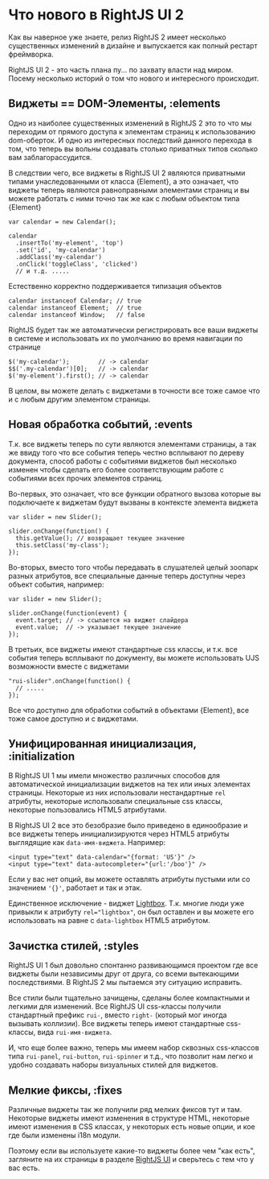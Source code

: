 # Что нового в RightJS UI 2

Как вы наверное уже знаете, релиз RightJS 2 имеет несколько существенных 
изменений в дизайне и выпускается как полный рестарт фреймворка.

RightJS UI 2 - это часть плана пу... по захвату власти над миром. Посему
несколько историй о том что нового и интересного происходит.


## Виджеты == DOM-Элементы, :elements

Одно из наиболее существенных изменений в RightJS 2 это то что мы переходим
от прямого доступа к элементам страниц к использованию dom-оберток. И одно из
интересных последствий данного перехода в том, что теперь вы вольны создавать
столько приватных типов сколько вам заблагорассудится.

В следствии чего, все виджеты в RightJS UI 2 являются приватными типами
унаследованными от класса {Element}, а это означает, что виджеты теперь
являются равноправными элементами страниц и вы можете работать с ними точно
так же как с любым объектом типа {Element}

    var calendar = new Calendar();
    
    calendar
      .insertTo('my-element', 'top')
      .set('id', 'my-calendar')
      .addClass('my-calendar')
      .onClick('toggleClass', 'clicked')
      // и т.д. .....

Естественно корректно поддерживается типизация объектов

    calendar instanceof Calendar; // true
    calendar instanceof Element;  // true
    calendar instanceof Window;   // false

RightJS будет так же автоматически регистрировать все ваши виджеты в системе
и использовать их по умолчанию во время навигации по странице

    $('my-calendar');        // -> calendar
    $$('.my-calendar')[0];   // -> calendar
    $('my-element').first(); // -> calendar

В целом, вы можете делать с виджетами в точности все тоже самое что и с любым
другим элементом страницы.


## Новая обработка событий, :events

Т.к. все виджеты теперь по сути являются элементами страницы, а так же ввиду
того что все события теперь честно всплывают по дереву документа, способ
работы с событиями виджетов был несколько изменен чтобы сделать его более
соответствующим работе с событиями всех прочих элементов страниц.

Во-первых, это означает, что все функции обратного вызова которые вы
подключаете к виджетам будут вызваны в контексте элемента виджета

    var slider = new Slider();
    
    slider.onChange(function() {
      this.getValue(); // возвращает текущее значение
      this.setClass('my-class'); 
    });

Во-вторых, вместо того чтобы передавать в слушателей целый зоопарк разных
атрибутов, все специальные данные теперь доступны через объект события,
например:

    var slider = new Slider();
    
    slider.onChange(function(event) {
      event.target; // -> ссылается на виджет слайдера
      event.value;  // -> указывает текущее значение
    });

В третьих, все виджеты имеют стандартные css классы, и т.к. все события теперь
всплывают по документу, вы можете использовать UJS возможности вместе с
виджетами

    "rui-slider".onChange(function() {
      // .....
    });

Все что доступно для обработки событий в объектами {Element}, все тоже самое
доступно и с виджетами.


## Унифицированная инициализация, :initialization

В RightJS UI 1 мы имели множество различных способов для автоматической
инициализации виджетов на тех или иных элементах страницы. Некоторые из них
использовали нестандартные `rel` атрибуты, некоторые использовали специальные
css классы, некоторые пользовались HTML5 атрибутами.

В RightJS UI 2 все это безобразие было приведено в единообразие и все виджеты
теперь инициализируются через HTML5 атрибуты выглядящие как
`data-имя-виджета`. Например:

    <input type="text" data-calendar="{format: 'US'}" />
    <input type="text" data-autocompleter="{url:'/boo'}" />

Если у вас нет опций, вы можете оставлять атрибуты пустыми или со значением
`'{}'`, работает и так и этак.

Единственное исключение - виджет [Lightbox](/ui/lightbox). Т.к. многие люди
уже привыкли к атрибуту `rel="lightbox"`, он был оставлен и вы можете его
использовать на равне с `data-lightbox` HTML5 атрибутом.


## Зачистка стилей, :styles

RightJS UI 1 был довольно спонтанно развивающимся проектом где все виджеты
были независимы друг от друга, со всеми вытекающими последствиями. В
RightJS 2 мы пытаемся эту ситуацию исправить.

Все стили были тщательно зачищены, сделаны более компактными и легкими для
изменений. Все RightJS UI css-классы получили стандартный префикс `rui-`,
вместо `right-` (который мог иногда вызывать коллизии). Все виджеты теперь
имеют стандартные css-классы, вида `rui-имя-виджета`.

И, что еще более важно, теперь мы имеем набор сквозных css-классов типа
`rui-panel`, `rui-button`, `rui-spinner` и т.д., что позволит нам легко и 
удобно создавать наборы визуальных стилей для виджетов.


## Мелкие фиксы, :fixes

Различные виджеты так же получили ряд мелких фиксов тут и там. Некоторые
виджеты имеют изменения в структуре HTML, некоторые имеют изменения в CSS
классах, у некоторых есть новые опции, и кое где были изменены i18n модули.

Поэтому если вы используете какие-то виджеты более чем "как есть", загляните
на их страницы в разделе [RightJS UI](/ui) и сверьтесь с тем что у вас есть.

